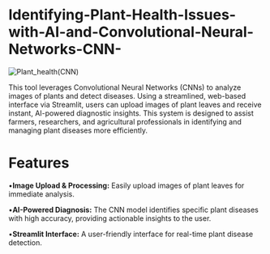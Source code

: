 # Identifying-Plant-Health-Issues-with-AI-and-Convolutional-Neural-Networks-CNN-
![Plant_health(CNN)](https://github.com/user-attachments/assets/5b5a63d8-d668-48c7-b457-a6b3c3ebc4af)

This tool leverages Convolutional Neural Networks (CNNs) to analyze images of plants and detect diseases. Using a streamlined, web-based interface via Streamlit, users can upload images of plant leaves and receive instant, AI-powered diagnostic insights. This system is designed to assist farmers, researchers, and agricultural professionals in identifying and managing plant diseases more efficiently.

# Features
•**Image Upload & Processing:** Easily upload images of plant leaves for immediate analysis.

•**AI-Powered Diagnosis:** The CNN model identifies specific plant diseases with high accuracy, providing actionable insights to the user.

•**Streamlit Interface:** A user-friendly interface for real-time plant disease detection.
